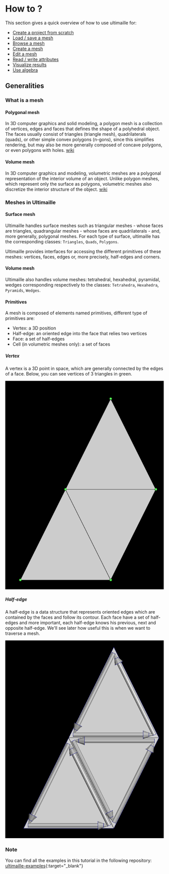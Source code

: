 # How to ?

This section gives a quick overview of how to use ultimaille for:

 - [Create a project from scratch](scratch.md)
 - [Load / save a mesh](load_save.md)
 - [Browse a mesh](browse_mesh.md)
 - [Create a mesh](create_mesh.md)
 - [Edit a mesh](edit_mesh.md)
 - [Read / write attributes](browse_mesh.md)
 - [Visualize results](visualize_results.md)
 - [Use algebra](algebra.md)


## Generalities

### What is a mesh

#### Polygonal mesh

In 3D computer graphics and solid modeling, a polygon mesh is a collection of vertices, edges and faces that defines the shape of a polyhedral object. The faces usually consist of triangles (triangle mesh), quadrilaterals (quads), or other simple convex polygons (n-gons), since this simplifies rendering, but may also be more generally composed of concave polygons, or even polygons with holes. [wiki](https://en.wikipedia.org/wiki/Polygon_mesh)

#### Volume mesh

In 3D computer graphics and modeling, volumetric meshes are a polygonal representation of the interior volume of an object. Unlike polygon meshes, which represent only the surface as polygons, volumetric meshes also discretize the interior structure of the object. [wiki](https://en.wikipedia.org/wiki/Volume_mesh)

### Meshes in Ultimaille

#### Surface mesh

Ultimaille handles surface meshes such as triangular meshes - whose faces are triangles, quadrangular meshes - whose faces are quadrilaterals - and, more generally, polygonal meshes. For each type of surface, ultimaille has the corresponding classes: `Triangles`, `Quads`, `Polygons`.

Ultimaille provides interfaces for accessing the different primitives of these meshes: vertices, faces, edges or, more precisely, half-edges and corners.

#### Volume mesh

Ultimaille also handles volume meshes: tetrahedral, hexahedral, pyramidal, wedges corresponding respectively to the classes: `Tetrahedra`, `Hexahedra`, `Pyramids`, `Wedges`.

#### Primitives

A mesh is composed of elements named primitives, different type of primitives are:

- Vertex: a 3D position
- Half-edge: an oriented edge into the face that relies two vertices
- Face: a set of half-edges
- Cell (in volumetric meshes only): a set of faces

##### Vertex

A vertex is a 3D point in space, which are generally connected by the edges of a face. Below, you can see vertices of 3 triangles in green.

![Vertices](../assets/vertices.png "vertices on tri surface")

##### Half-edge

A half-edge is a data structure that represents oriented edges which are contained by the faces and follow its contour. Each face have a set of half-edges and more important, each half-edge knows his previous, next and opposite half-edge. We'll see later how useful this is when we want to traverse a mesh.

![Half-edge](../assets/half-edge-tri.png "half-edges on tri surface")

### Note

You can find all the examples in this tutorial in the following repository: [ultimaille-examples](https://github.com/ultimaille/ultimaille-examples/tree/master){:target="_blank"}